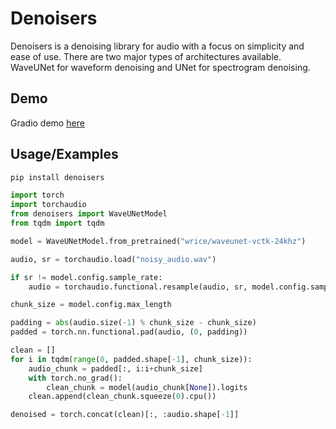 # Denoisers

Denoisers is a denoising library for audio with a focus on simplicity and ease of use. There are two major types of architectures available. WaveUNet for waveform denoising and UNet for spectrogram denoising.

## Demo
Gradio demo [here](https://wrice-denoisers.hf.space)

## Usage/Examples

```sh
pip install denoisers
```


```python
import torch
import torchaudio
from denoisers import WaveUNetModel
from tqdm import tqdm

model = WaveUNetModel.from_pretrained("wrice/waveunet-vctk-24khz")

audio, sr = torchaudio.load("noisy_audio.wav")

if sr != model.config.sample_rate:
    audio = torchaudio.functional.resample(audio, sr, model.config.sample_rate)

chunk_size = model.config.max_length

padding = abs(audio.size(-1) % chunk_size - chunk_size)
padded = torch.nn.functional.pad(audio, (0, padding))

clean = []
for i in tqdm(range(0, padded.shape[-1], chunk_size)):
    audio_chunk = padded[:, i:i+chunk_size]
    with torch.no_grad():
        clean_chunk = model(audio_chunk[None]).logits
    clean.append(clean_chunk.squeeze(0).cpu())

denoised = torch.concat(clean)[:, :audio.shape[-1]]
```
